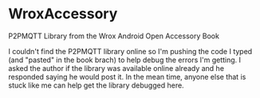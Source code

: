 WroxAccessory
=============

P2PMQTT Library from the Wrox Android Open Accessory Book

I couldn't find the P2PMQTT library online so I'm pushing the code I typed (and "pasted" in the book brach) to help debug the errors I'm getting.  I asked the author if the library was available online already and he responded saying he would post it.  In the mean time, anyone else that is stuck like me can help get the library debugged here.
